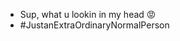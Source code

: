 - Sup, what u lookin in my head 😡
- #JustanExtraOrdinaryNormalPerson
<!---
JustanExtraOrdinaryNormalPerson
--->
